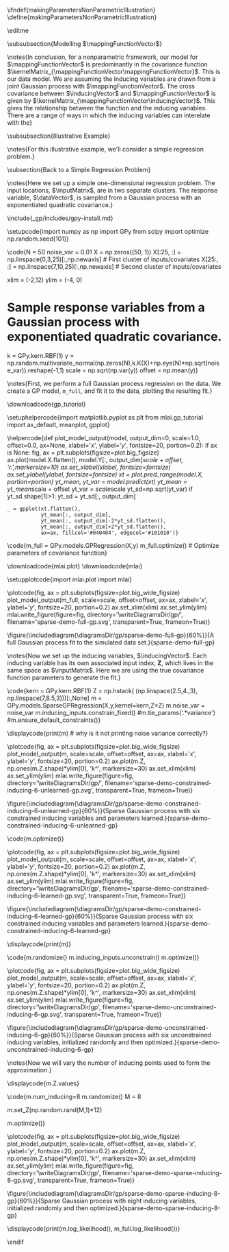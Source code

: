 \ifndef{makingParametersNonParametricIllustration}
\define{makingParametersNonParametricIllustration}

\editme

\subsubsection{Modelling $\mappingFunctionVector$}

\notes{In conclusion, for a nonparametric framework, our model for
$\mappingFunctionVector$ is predominantly in the covariance function
$\kernelMatrix_{\mappingFunctionVector\mappingFunctionVector}$. This is
our data model. We are assuming the inducing variables are drawn from a
joint Gaussian process with $\mappingFunctionVector$. The cross
covariance between $\inducingVector$ and $\mappingFunctionVector$ is
given by $\kernelMatrix_{\mappingFunctionVector\inducingVector}$. This
gives the relationship between the function and the inducing variables.
There are a range of ways in which the inducing variables can interelate
with the}


\subsubsection{Illustrative Example}

\notes{For this illustrative example, we'll consider a simple regression
problem.}


\subsection{Back to a Simple Regression Problem}

\notes{Here we set up a simple one-dimensional regression problem. The input
locations, $\inputMatrix$, are in two separate clusters. The response
variable, $\dataVector$, is sampled from a Gaussian process with an
exponentiated quadratic covariance.}

\include{_gp/includes/gpy-install.md}

\setupcode{import numpy as np
import GPy
from scipy import optimize
np.random.seed(101)}

\code{N = 50
noise_var = 0.01
X = np.zeros((50, 1))
X[:25, :] = np.linspace(0,3,25)[:,np.newaxis] # First cluster of inputs/covariates
X[25:, :] = np.linspace(7,10,25)[:,np.newaxis] # Second cluster of inputs/covariates

xlim = (-2,12)
ylim = (-4, 0)

# Sample response variables from a Gaussian process with exponentiated quadratic covariance.
k = GPy.kern.RBF(1)
y = np.random.multivariate_normal(np.zeros(N),k.K(X)+np.eye(N)*np.sqrt(noise_var)).reshape(-1,1)
scale = np.sqrt(np.var(y))
offset = np.mean(y)}

\notes{First, we perform a full Gaussian process regression on the data. We
create a GP model, `m_full`, and fit it to the data, plotting the
resulting fit.}

\downloadcode{gp_tutorial}

\setuphelpercode{import matplotlib.pyplot as plt
from mlai.gp_tutorial import ax_default, meanplot, gpplot}

\helpercode{def plot_model_output(model, output_dim=0, scale=1.0, offset=0.0, ax=None, xlabel='$x$', ylabel='$y$', fontsize=20, portion=0.2):
    if ax is None:
        fig, ax = plt.subplots(figsize=plot.big_figsize)
    ax.plot(model.X.flatten(), model.Y[:, output_dim]*scale + offset, 'r.',markersize=10)
    ax.set_xlabel(xlabel, fontsize=fontsize)
    ax.set_ylabel(ylabel, fontsize=fontsize)
    xt = plot.pred_range(model.X, portion=portion)
    yt_mean, yt_var = model.predict(xt)
    yt_mean = yt_mean*scale + offset
    yt_var *= scale*scale
    yt_sd=np.sqrt(yt_var)
    if yt_sd.shape[1]>1:
        yt_sd = yt_sd[:, output_dim]

    _ = gpplot(xt.flatten(),
               yt_mean[:, output_dim],
               yt_mean[:, output_dim]-2*yt_sd.flatten(),
               yt_mean[:, output_dim]+2*yt_sd.flatten(), 
               ax=ax, fillcol='#040404', edgecol='#101010')}



\code{m_full = GPy.models.GPRegression(X,y)
m_full.optimize() # Optimize parameters of covariance function}

\downloadcode{mlai.plot}
\downloadcode{mlai}

\setupplotcode{import mlai.plot
import mlai}

\plotcode{fig, ax = plt.subplots(figsize=plot.big_wide_figsize)
plot_model_output(m_full, scale=scale, offset=offset, ax=ax, xlabel='$x$', ylabel='$y$', fontsize=20, portion=0.2)
ax.set_xlim(xlim)
ax.set_ylim(ylim)
mlai.write_figure(figure=fig,
                  directory='\writeDiagramsDir/gp/',
                  filename='sparse-demo-full-gp.svg', 
                  transparent=True, frameon=True)}
				  
\figure{\includediagram{\diagramsDir/gp/sparse-demo-full-gp}{60%}}{A full Gaussian process fit to the simulated data set.}{sparse-demo-full-gp}

\notes{Now we set up the inducing variables, $\inducingVector$. Each inducing
variable has its own associated input index, $\mathbf{Z}$, which lives
in the same space as $\inputMatrix$. Here we are using the true
covariance function parameters to generate the fit.}

\code{kern = GPy.kern.RBF(1)
Z = np.hstack(
        (np.linspace(2.5,4.,3),
        np.linspace(7,8.5,3)))[:,None]
m = GPy.models.SparseGPRegression(X,y,kernel=kern,Z=Z)
m.noise_var = noise_var
m.inducing_inputs.constrain_fixed()
#m.tie_params('.*variance')
#m.ensure_default_constraints()}

\displaycode{print(m) # why is it not printing noise variance correctly?}

\plotcode{fig, ax = plt.subplots(figsize=plot.big_wide_figsize)
plot_model_output(m, scale=scale, offset=offset, ax=ax, xlabel='$x$', ylabel='$y$', fontsize=20, portion=0.2)
ax.plot(m.Z, np.ones(m.Z.shape)*ylim[0], 'k^', markersize=30)
ax.set_xlim(xlim)
ax.set_ylim(ylim)
mlai.write_figure(figure=fig,
                  directory='\writeDiagramsDir/gp/',
				  filename='sparse-demo-constrained-inducing-6-unlearned-gp.svg', 
                  transparent=True, frameon=True)}

\figure{\includediagram{\diagramsDir/gp/sparse-demo-constrained-inducing-6-unlearned-gp}{60%}}{Sparse Gaussian process with six constrained inducing variables and parameters learned.}{sparse-demo-constrained-inducing-6-unlearned-gp}

\code{m.optimize()}


\plotcode{fig, ax = plt.subplots(figsize=plot.big_wide_figsize)
plot_model_output(m, scale=scale, offset=offset, ax=ax, xlabel='$x$', ylabel='$y$', fontsize=20, portion=0.2)
ax.plot(m.Z, np.ones(m.Z.shape)*ylim[0], 'k^', markersize=30)
ax.set_xlim(xlim)
ax.set_ylim(ylim)
mlai.write_figure(figure=fig,
                  directory='\writeDiagramsDir/gp',
                  filename='sparse-demo-constrained-inducing-6-learned-gp.svg', 
                  transparent=True, frameon=True)}

\figure{\includediagram{\diagramsDir/gp/sparse-demo-constrained-inducing-6-learned-gp}{60%}}{Sparse Gaussian process with six constrained inducing variables and parameters learned.}{sparse-demo-constrained-inducing-6-learned-gp}

\displaycode{print(m)}



\code{m.randomize()
m.inducing_inputs.unconstrain()
m.optimize()}


\plotcode{fig, ax = plt.subplots(figsize=plot.big_wide_figsize)
plot_model_output(m, scale=scale, offset=offset, ax=ax, xlabel='$x$', ylabel='$y$', fontsize=20, portion=0.2)
ax.plot(m.Z, np.ones(m.Z.shape)*ylim[0], 'k^', markersize=30)
ax.set_xlim(xlim)
ax.set_ylim(ylim)
mlai.write_figure(figure=fig,
                  directory='\writeDiagramsDir/gp',
				  filename='sparse-demo-unconstrained-inducing-6-gp.svg', 
                  transparent=True, frameon=True)}

\figure{\includediagram{\diagramsDir/gp/sparse-demo-unconstrained-inducing-6-gp}{60%}}{Sparse Gaussian process with six unconstrained inducing variables, initialized randomly and then optimized.}{sparse-demo-unconstrained-inducing-6-gp}

\notes{Now we will vary the number of inducing points used to form the approximation.}

\displaycode{m.Z.values}

\code{m.num_inducing=8
m.randomize()
M = 8

m.set_Z(np.random.rand(M,1)*12)

m.optimize()}

\plotcode{fig, ax = plt.subplots(figsize=plot.big_wide_figsize)
plot_model_output(m, scale=scale, offset=offset, ax=ax, xlabel='$x$', ylabel='$y$', fontsize=20, portion=0.2)
ax.plot(m.Z, np.ones(m.Z.shape)*ylim[0], 'k^', markersize=30)
ax.set_xlim(xlim)
ax.set_ylim(ylim)
mlai.write_figure(figure=fig,
                  directory='\writeDiagramsDir/gp',
				  filename='sparse-demo-sparse-inducing-8-gp.svg', 
                  transparent=True, frameon=True)}

\figure{\includediagram{\diagramsDir/gp/sparse-demo-sparse-inducing-8-gp}{60%}}{Sparse Gaussian process with eight inducing variables, initialized randomly and then optimized.}{sparse-demo-sparse-inducing-8-gp}

\displaycode{print(m.log_likelihood(), m_full.log_likelihood())}

\endif
